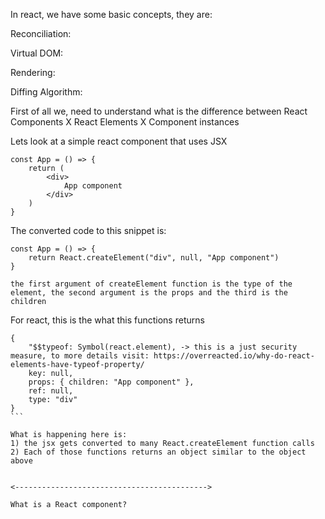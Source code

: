 In react, we have some basic concepts, they are:

Reconciliation:

Virtual DOM:

Rendering:

Diffing Algorithm:

First of all we, need to understand what is the difference between React Components X React Elements X Component instances

Lets look at a simple react component that uses JSX

```
const App = () => {
    return (
        <div>
            App component
        </div>
    )
}
```

The converted code to this snippet is:

```
const App = () => {
    return React.createElement("div", null, "App component")
}

the first argument of createElement function is the type of the element, the second argument is the props and the third is the children
```

For react, this is the what this functions returns

````
{
    "$$typeof: Symbol(react.element), -> this is a just security measure, to more details visit: https://overreacted.io/why-do-react-elements-have-typeof-property/
    key: null,
    props: { children: "App component" },
    ref: null,
    type: "div"
}
```

What is happening here is: 
1) the jsx gets converted to many React.createElement function calls
2) Each of those functions returns an object similar to the object above


<------------------------------------------->

What is a React component?